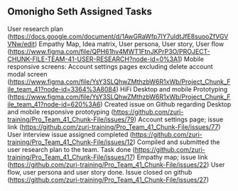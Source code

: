 ## Omonigho Seth Assigned Tasks
User research plan (https://docs.google.com/document/d/1AwGRaWfp7IY7uldtJfE8suooZfVGVVNw/edit)
Empathy Map, Idea matrix, User persona, User story, User flow (https://www.figma.com/file/QPH61hv4MWT1FtnJKPrP3O/PROJECT-CHUNK-FILE-TEAM-41-USER-RESEARCH?node-id=0%3A1)
Mobile responsive screens: Account settings pages excluding delete account modal screen (https://www.figma.com/file/YsY3SLQhwZMthzbW6R1xWb/Project_Chunk_File_team_41?node-id=3364%3A8084)
HiFi Desktop and mobile Prototyping (https://www.figma.com/file/YsY3SLQhwZMthzbW6R1xWb/Project_Chunk_File_team_41?node-id=620%3A6)
Created issue on Github regarding Desktop and mobile responsive prototyping (https://github.com/zuri-training/Pro_Team_41_Chunk-File/issues/79)
Account settings page; issue link (https://github.com/zuri-training/Pro_Team_41_Chunk-File/issues/77)
User interview issue assigned completed (https://github.com/zuri-training/Pro_Team_41_Chunk-File/issues/12)
Compiled and submitted the user research plan to the team. Task done (https://github.com/zuri-training/Pro_Team_41_Chunk-File/issues/17)
Empathy map; issue link (https://github.com/zuri-training/Pro_Team_41_Chunk-File/issues/22)
User flow, user persona and user story done. Issue closed on github (https://github.com/zuri-training/Pro_Team_41_Chunk-File/issues/27)
